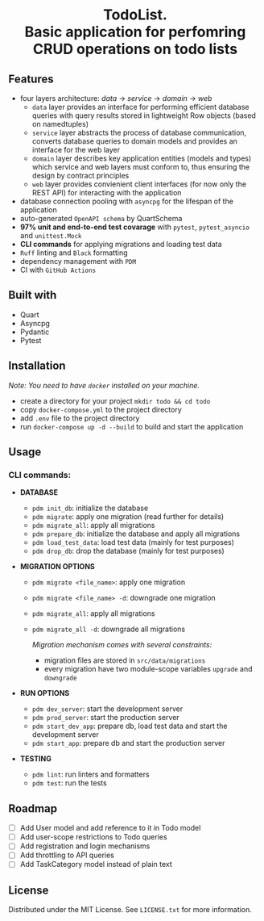 <div alighn="center"> <h1 align="center">TodoList. <br/>Basic application for perfomring CRUD operations on todo lists</h3></div>

## Features
* four layers architecture: *data* -> *service* -> *domain* -> *web*
    * `data` layer provides an interface for performing efficient database queries with query results stored in lightweight Row objects (based on namedtuples)
    * `service` layer abstracts the process of database communication, converts database queries to domain models and provides an interface for the web layer
    * `domain` layer describes key application entities (models and types) which service and web layers must conform to, thus ensuring the design by contract principles
    * `web` layer provides convienient client interfaces (for now only the REST API) for interacting with the application 
* database connection pooling with `asyncpg` for the lifespan of the application
* auto-generated `OpenAPI schema` by QuartSchema
* **97% unit and end-to-end test covarage** with `pytest`, `pytest_asyncio` and `unittest.Mock`
* **CLI commands** for applying migrations and loading test data
* `Ruff` linting and `Black` formatting
* dependency management with `PDM`
* CI with `GitHub Actions`

## Built with
* Quart
* Asyncpg
* Pydantic
* Pytest

## Installation
*Note: You need to have `docker` installed on your machine.*
* create a directory for your project `mkdir todo && cd todo`
* copy `docker-compose.yml` to the project directory
* add `.env` file to the project directory
* run `docker-compose up -d --build` to build and start the application

## Usage

### CLI commands:
* **DATABASE**

   * `pdm init_db`: initialize the database
   * `pdm migrate`: apply one migration (read further for details)
   * `pdm migrate_all`: apply all migrations
   * `pdm prepare_db`: initialize the database and apply all migrations
   * `pdm load_test_data`: load test data (mainly for test purposes)
   * `pdm drop_db`: drop the database (mainly for test purposes)

* **MIGRATION OPTIONS**
   * `pdm migrate <file_name>`: apply one migration
   * `pdm migrate <file_name> -d`: downgrade one migration
   * `pdm migrate_all`: apply all migrations
   * `pdm migrate_all -d`: downgrade all migrations

     *Migration mechanism comes with several constraints:*
      * migration files are stored in `src/data/migrations`
      * every migration have two module-scope variables `upgrade` and `downgrade`

* **RUN OPTIONS**
   * `pdm dev_server`: start the development server
   * `pdm prod_server`: start the production server
   * `pdm start_dev_app`: prepare db, load test data and start the development server
   * `pdm start_app`: prepare db and start the production server

* **TESTING**
   * `pdm lint`: run linters and formatters
   * `pdm test`: run the tests


## Roadmap
- [ ] Add User model and add reference to it in Todo model
- [ ] Add user-scope restrictions to Todo queries
- [ ] Add registration and login mechanisms
- [ ] Add throttling to API queries
- [ ] Add TaskCategory model instead of plain text

## License
Distributed under the MIT License. See `LICENSE.txt` for more information.
